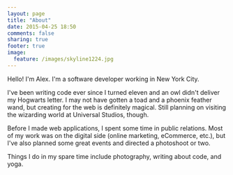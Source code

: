 ```yaml
---
layout: page
title: "About"
date: 2015-04-25 18:50
comments: false
sharing: true
footer: true
image:
  feature: /images/skyline1224.jpg
---
```

Hello! I'm Alex. I'm a software developer working in New York City.

I've been writing code ever since I turned eleven and an owl didn't deliver my Hogwarts letter. I may not have gotten a toad and a phoenix feather wand, but creating for the web is definitely magical. Still planning on visiting the wizarding world at Universal Studios, though.

Before I made web applications, I spent some time in public relations. Most of my work was on the digital side (online marketing, eCommerce, etc.), but I've also planned some great events and directed a photoshoot or two.

Things I do in my spare time include photography, writing about code, and yoga.
